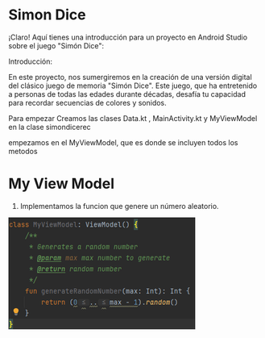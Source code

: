 # Simon Dice


¡Claro! Aquí tienes una introducción para un proyecto en Android Studio sobre el juego "Simón Dice":

Introducción:

En este proyecto, nos sumergiremos en la creación de una versión digital del clásico juego de memoria "Simón Dice". Este juego, que ha entretenido a personas de todas las edades durante décadas, 
desafía tu capacidad para recordar secuencias de colores y sonidos.

Para empezar Creamos las clases Data.kt , MainActivity.kt y MyViewModel en la clase simondicerec

empezamos en el MyViewModel, que es donde se incluyen todos los metodos

# My View Model

1. Implementamos la funcion que genere un número aleatorio.

![img_2.png](img_2.png)



